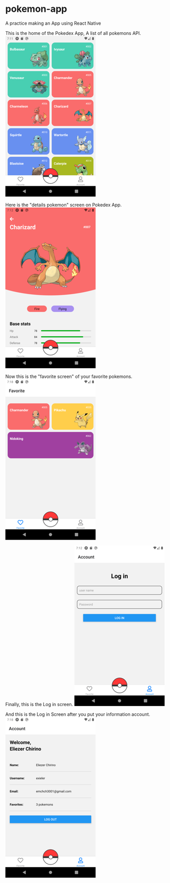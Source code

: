 # pokemon-app

A practice making an App using React Native

This is the home of the Pokedex App, A list of all pokemons API.
![SHOWS!](./readmeAssets/Screenshot_2.png)

Here is the "details pokemon" screen on Pokedex App.
![SHOWS!](./readmeAssets/Screenshot_5.png)

Now this is the "favorite screen" of your favorite pokemons.
![SHOWS!](./readmeAssets/Screenshot_1.png)

Finally, this is the Log in screen.
![SHOWS!](./readmeAssets/Screenshot_3.png)

And this is the Log in Screen after you put your information account.
![SHOWS!](./readmeAssets/Screenshot_4.png)
